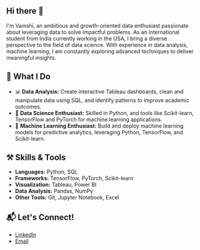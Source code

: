 ## Hi there 👋
I'm Vamshi, an ambitious and growth-oriented data enthusiast passionate about leveraging data to solve impactful problems. As an international student from India currently working in the USA, I bring a diverse perspective to the field of data science. With experience in data analysis, machine learning, I am constantly exploring advanced techniques to deliver meaningful insights.

## 🌟 What I Do
- 📊 **Data Analysis:** Create interactive Tableau dashboards, clean and manipulate data using SQL, and identify patterns to improve academic outcomes.
- 🤖 **Data Science Enthusiast:** Skilled in Python, and tools like Scikit-learn, TensorFlow and PyTorch for machine learning applications.
- 🤖 **Machine Learning Enthusiast:** Build and deploy machine learning models for predictive analytics, leveraging Python, TensorFlow, and Scikit-learn.

## ⚒️ Skills & Tools
- **Languages:** Python, SQL
- **Frameworks:** TensorFlow, PyTorch, Scikit-learn
- **Visualization:** Tableau, Power BI
- **Data Analysis:** Pandas, NumPy
- **Other Tools:** Git, Jupyter Notebook, Excel


## 📬 Let's Connect!
- [LinkedIn]((https://www.linkedin.com/in/vamshi-samudrala-40953b173/))
- [Email](mailto:samudralavamshi147.com)
